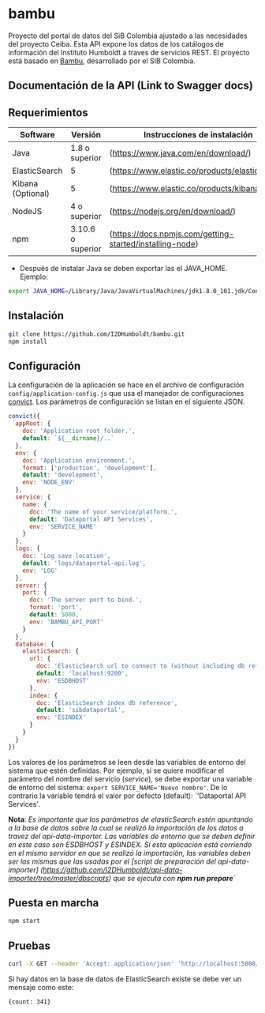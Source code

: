 # bambu

Proyecto del portal de datos del SiB Colombia ajustado a las necesidades del proyecto Ceiba.
Esta API expone los datos de los catálogos de información del Instituto Humboldt a traves de servicios REST.
El proyecto está basado en [Bambu](https://github.com/SIB-Colombia/bambu), desarrollado por el SIB Colombia.

## Documentación de la API (Link to Swagger docs)

## Requerimientos

Software  | Versión | Instrucciones de instalación
------------- | ------------- | -------------
Java | 1.8 o superior | (https://www.java.com/en/download/)
ElasticSearch | 5 | (https://www.elastic.co/products/elasticsearch)
Kibana (Optional) | 5 | (https://www.elastic.co/products/kibana)
NodeJS | 4 o superior | (https://nodejs.org/en/download/)
npm | 3.10.6 o superior | (https://docs.npmjs.com/getting-started/installing-node)

* Después de instalar Java se deben exportar las el JAVA_HOME. Ejemplo:

``` bash
export JAVA_HOME=/Library/Java/JavaVirtualMachines/jdk1.8.0_101.jdk/Contents/Home/jre/
```

## Instalación

``` bash
git clone https://github.com/I2DHumboldt/bambu.git
npm install
```

## Configuración

La configuración de la aplicación se hace en el archivo de configuración `config/application-config.js` que usa el manejador
de configuraciones [convict](https://www.npmjs.com/package/convict). Los parámetros de configuración se listan en el siguiente JSON.

``` js
convict({
  appRoot: {
    doc: 'Application root folder.',
    default: `${__dirname}/..`
  },
  env: {
    doc: 'Application environment.',
    format: ['production', 'development'],
    default: 'development',
    env: 'NODE_ENV'
  },
  service: {
    name: {
      doc: 'The name of your service/platform.',
      default: 'Dataportal API Services',
      env: 'SERVICE_NAME'
    }
  },
  logs: {
    doc: 'Log save location',
    default: 'logs/dataportal-api.log',
    env: 'LOG'
  },
  server: {
    port: {
      doc: 'The server port to bind.',
      format: 'port',
      default: 5000,
      env: 'BAMBU_API_PORT'
    }
  },
  database: {
    elasticSearch: {
      url: {
        doc: 'ElasticSearch url to connect to (without including db reference)',
        default: 'localhost:9200',
        env: 'ESDBHOST'
      },
      index: {
        doc: 'ElasticSearch index db reference',
        default: 'sibdataportal',
        env: 'ESINDEX'
      }
    }
  }
})
```

Los valores de los parámetros se leen desde las variables de entorno del sistema que estén
definidas. Por ejemplo, si se quiere modificar el parámetro del nombre del servicio (*service*), se debe exportar una variable
de entorno del sistema: `export SERVICE_NAME='Nuevo nombre'`. De lo contrario la variable tendrá el valor por defecto (default): `'Dataportal API Services'.

**Nota**: _Es importante que los parámetros de elasticSearch estén apuntando a la base de datos sobre la cual se realizó la importación
de los datos a travez del api-data-importer. 
Las variables de entorno que se deben definir en este caso son ESDBHOST y ESINDEX. 
Si esta aplicación está corriendo en el mismo servidor en que se realizó la importación, las variables deben ser las mismas que las usadas
por el [script de preparación del api-data-importer] (https://github.com/I2DHumboldt/api-data-importer/tree/master/dbscripts) 
que se ejecuta con **npm run prepare**`_


## Puesta en marcha

``` bash
npm start
```

## Pruebas

``` bash
curl -X GET --header 'Accept: application/json' 'http://localhost:5000/api/v1.5/occurrence/count?isGeoreferenced=true'
```

Si hay datos en la base de datos de ElasticSearch existe se debe ver un mensaje como este:`
`
``` bash
{count: 341}
```

